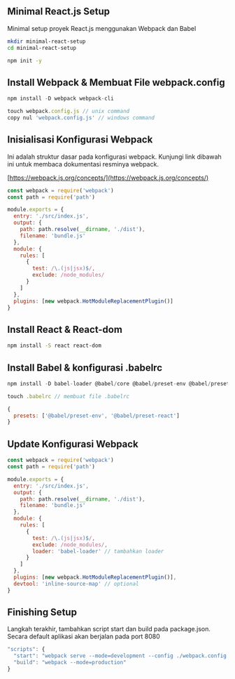 ## Minimal React.js Setup
Minimal setup proyek React.js menggunakan Webpack dan Babel<br>
~~~bash
mkdir minimal-react-setup
cd minimal-react-setup

npm init -y
~~~

## Install Webpack & Membuat File webpack.config
~~~javascript
npm install -D webpack webpack-cli

touch webpack.config.js // unix command
copy nul 'webpack.config.js' // windows command
~~~

## Inisialisasi Konfigurasi Webpack
Ini adalah struktur dasar pada konfigurasi webpack. Kunjungi link dibawah ini untuk membaca dokumentasi resminya webpack.<br>

[https://webpack.js.org/concepts/](https://webpack.js.org/concepts/)
~~~javascript
const webpack = require('webpack')
const path = require('path')

module.exports = {
  entry: './src/index.js',
  output: {
    path: path.resolve(__dirname, './dist'),
    filename: 'bundle.js'
  },
  module: {
    rules: [
      {
        test: /\.(js|jsx)$/,
        exclude: /node_modules/
      }
    ]
  },
  plugins: [new webpack.HotModuleReplacementPlugin()]
}
~~~

## Install React & React-dom
~~~bash
npm install -S react react-dom
~~~

## Install Babel & konfigurasi .babelrc
~~~javascript
npm install -D babel-loader @babel/core @babel/preset-env @babel/preset-react

touch .babelrc // membuat file .babelrc
~~~
~~~javascript
{
  presets: ['@babel/preset-env', '@babel/preset-react']
}
~~~

## Update Konfigurasi Webpack
~~~javascript
const webpack = require('webpack')
const path = require('path')

module.exports = {
  entry: './src/index.js',
  output: {
    path: path.resolve(__dirname, './dist'),
    filename: 'bundle.js'
  },
  module: {
    rules: [
      {
        test: /\.(js|jsx)$/,
        exclude: /node_modules/,
        loader: 'babel-loader' // tambahkan loader
      }
    ]
  },
  plugins: [new webpack.HotModuleReplacementPlugin()],
  devtool: 'inline-source-map' // optional
}
~~~

## Finishing Setup
Langkah terakhir, tambahkan script start dan build pada package.json. Secara default aplikasi akan berjalan pada port 8080
~~~javascript
"scripts": {
  "start": "webpack serve --mode=development --config ./webpack.config.js",
  "build": "webpack --mode=production"
}
~~~